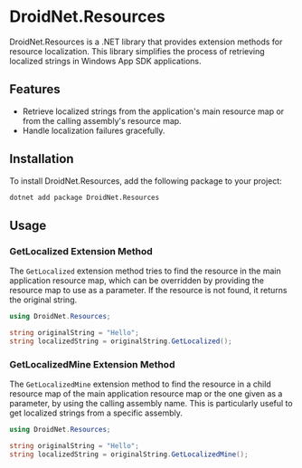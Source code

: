 # DroidNet.Resources

DroidNet.Resources is a .NET library that provides extension methods for resource localization. This
library simplifies the process of retrieving localized strings in Windows App SDK applications.

## Features

- Retrieve localized strings from the application's main resource map or from the calling assembly's resource map.
- Handle localization failures gracefully.

## Installation

To install DroidNet.Resources, add the following package to your project:

```sh
dotnet add package DroidNet.Resources
```

## Usage

### GetLocalized Extension Method

The `GetLocalized` extension method tries to find the resource in the main application resource map,
which can be overridden by providing the resource map to use as a parameter. If the resource is not
found, it returns the original string.

```csharp
using DroidNet.Resources;

string originalString = "Hello";
string localizedString = originalString.GetLocalized();
```

### GetLocalizedMine Extension Method

The `GetLocalizedMine` extension method to find the resource in a child resource map of the main
application resource map or the one given as a parameter, by using the calling assembly name. This
is particularly useful to get localized strings from a specific assembly.

```csharp
using DroidNet.Resources;

string originalString = "Hello";
string localizedString = originalString.GetLocalizedMine();
```
